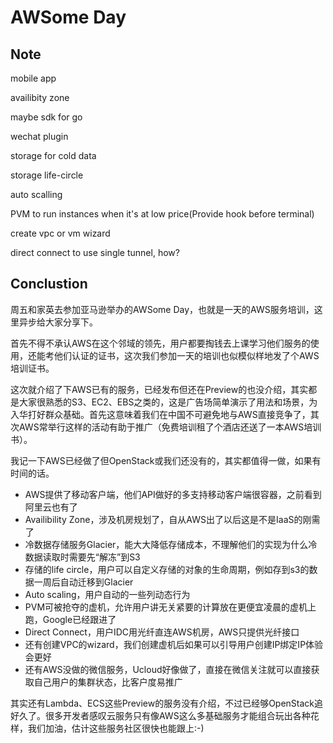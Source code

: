 # AWSome Day

## Note

mobile app

availibity zone

maybe sdk for go

wechat plugin

storage for cold data

storage life-circle

auto scalling

PVM to run instances when it's at low price(Provide hook before terminal)

create vpc or vm wizard

direct connect to use single tunnel, how?

## Conclustion

周五和家英去参加亚马逊举办的AWSome Day，也就是一天的AWS服务培训，这里异步给大家分享下。

首先不得不承认AWS在这个邻域的领先，用户都要掏钱去上课学习他们服务的使用，还能考他们认证的证书，这次我们参加一天的培训也似模似样地发了个AWS培训证书。

这次就介绍了下AWS已有的服务，已经发布但还在Preview的也没介绍，其实都是大家很熟悉的S3、EC2、EBS之类的，这是广告场简单演示了用法和场景，为入华打好群众基础。首先这意味着我们在中国不可避免地与AWS直接竞争了，其次AWS常举行这样的活动有助于推广（免费培训租了个酒店还送了一本AWS培训书）。

我记一下AWS已经做了但OpenStack或我们还没有的，其实都值得一做，如果有时间的话。

* AWS提供了移动客户端，他们API做好的多支持移动客户端很容器，之前看到阿里云也有了
* Availibility Zone，涉及机房规划了，自从AWS出了以后这是不是IaaS的刚需了
* 冷数据存储服务Glacier，能大大降低存储成本，不理解他们的实现为什么冷数据读取时需要先“解冻”到S3
* 存储的life circle，用户可以自定义存储的对象的生命周期，例如存到s3的数据一周后自动迁移到Glacier
* Auto scaling，用户自动的一些列动态行为
* PVM可被抢夺的虚机，允许用户讲无关紧要的计算放在更便宜凌晨的虚机上跑，Google已经跟进了
* Direct Connect，用户IDC用光纤直连AWS机房，AWS只提供光纤接口
* 还有创建VPC的wizard，我们创建虚机后如果可以引导用户创建IP绑定IP体验会更好
* 还有AWS没做的微信服务，Ucloud好像做了，直接在微信关注就可以直接获取自己用户的集群状态，比客户度易推广

其实还有Lambda、ECS这些Preview的服务没有介绍，不过已经够OpenStack追好久了。很多开发者感叹云服务只有像AWS这么多基础服务才能组合玩出各种花样，我们加油，估计这些服务社区很快也能跟上:-)


